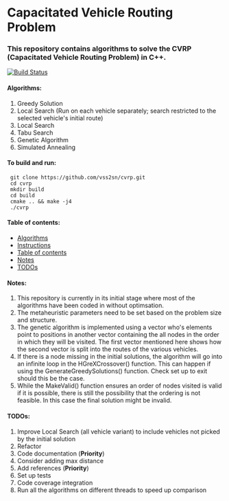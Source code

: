# Capacitated Vehicle Routing Problem #

### This repository contains algorithms to solve the CVRP (Capacitated Vehicle Routing Problem) in C++. ###

[![Build Status](https://travis-ci.com/vss2sn/cvrp.svg?branch=master)](https://travis-ci.com/vss2sn/cvrp)

<a name="algorithms"></a>
#### Algorithms: ####
1. Greedy Solution
2. Local Search (Run on each vehicle separately; search restricted to the selected vehicle's initial route)
3. Local Search
4. Tabu Search
5. Genetic Algorithm
6. Simulated Annealing

<a name="instructions"></a>
#### To build and run: ####
     git clone https://github.com/vss2sn/cvrp.git  
     cd cvrp
     mkdir build  
     cd build  
     cmake .. && make -j4
     ./cvrp  

<a name="toc"></a>
#### Table of contents: ####
- [Algorithms](#algorithms)
- [Instructions](#instructions)
- [Table of contents](#toc)
- [Notes](#notes)
- [TODOs](#todos)

<a name="notes"></a>
#### Notes: ####
1. This repository is currently in its initial stage where most of the algorithms have been coded in without optimsation.
2. The metaheuristic parameters need to be set based on the problem size and structure.
3. The genetic algorithm is implemented using a vector who's elements point to positions in another vector containing the all nodes in the order in which they will be visited. The first vector mentioned here shows how the second vector is split into the routes of the various vehicles.
4. If there is a node missing in the initial solutions, the algorithm will go into an infinite loop in the HGreXCrossover() function. This can happen if using the GenerateGreedySolutions() function. Check set up to exit should this be the case.
5. While the MakeValid() function ensures an order of nodes visited is valid if it is possible, there is still the possibility that the ordering is not feasible. In this case the final solution might be invalid.

<a name="todos"></a>
#### TODOs: ####
1. Improve Local Search (all vehicle variant) to include vehicles not picked by the initial solution
2. Refactor
3. Code documentation (**Priority**)
4. Consider adding max distance
5. Add references (**Priority**)
6. Set up tests
7. Code coverage integration
8. Run all the algorithms on different threads to speed up comparison
